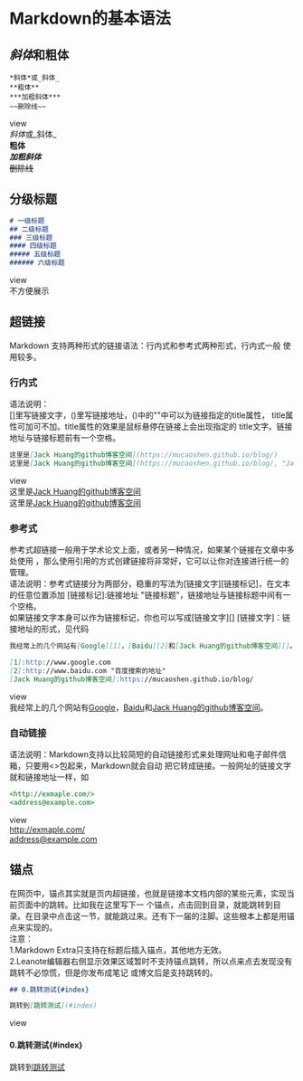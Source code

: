 # **Markdown的基本语法**
## **_斜体_**和**粗体**
```
*斜体*或_斜体_  
**粗体**
***加粗斜体***
~~删除线~~
```  
view  
*斜体*或_斜体_    
**粗体**  
***加粗斜体***  
~~删除线~~
## 分级标题
```markdown
# 一级标题
## 二级标题
### 三级标题
#### 四级标题
##### 五级标题
###### 六级标题

```
view  
不方便展示
## 超链接
Markdown 支持两种形式的链接语法：行内式和参考式两种形式，行内式一般
使用较多。
### 行内式
语法说明：  
[]里写链接文字，()里写链接地址，()中的""中可以为链接指定的title属性，
title属性可加可不加。title属性的效果是鼠标悬停在链接上会出现指定的
title文字。链接地址与链接标题前有一个空格。
```markdown
这里是[Jack Huang的github博客空间](https://mucaoshen.github.io/blog/)  
这里是[Jack Huang的github博客空间](https://mucaoshen.github.io/blog/, "Jack Huang的博客空间")
```
view  
这里是[Jack Huang的github博客空间](https://mucaoshen.github.io/blog/)  
这里是[Jack Huang的github博客空间](https://mucaoshen.github.io/blog/, "Jack Huang的博客空间")
### 参考式
参考式超链接一般用于学术论文上面，或者另一种情况，如果某个链接在文章中多处使用
，那么使用引用的方式创建链接将非常好，它可以让你对连接进行统一的管理。   
语法说明：参考式链接分为两部分，稳重的写法为[链接文字][链接标记]，在文本的任意位置添加
[链接标记]:链接地址 "链接标题"，链接地址与链接标题中间有一个空格。  
如果链接文字本身可以作为链接标记，你也可以写成[链接文字][] [链接文字]：链接地址的形式，见代码
```markdown
我经常上的几个网站有[Google][1]，[Baidu][2]和[Jack Huang的github博客空间][]。

[1]:http://www.google.com
[2]:http://www.baidu.com "百度搜索的地址"
[Jack Huang的github博客空间]:https://mucaoshen.github.io/blog/
```
view  
我经常上的几个网站有[Google][1]，[Baidu][2]和[Jack Huang的github博客空间][]。

[1]:http://www.google.com
[2]:http://www.baidu.com "百度搜索的地址"
[Jack Huang的github博客空间]:https://mucaoshen.github.io/blog/
### 自动链接
语法说明：Markdown支持以比较简短的自动链接形式来处理网址和电子邮件信箱，只要用<>包起来，Markdown就会自动
把它转成链接。一般网址的链接文字就和链接地址一样，如
```markdown
<http://exmaple.com/>
<address@example.com>
```
view  
<http://exmaple.com/>  
<address@example.com>
## 锚点
在网页中，锚点其实就是页内超链接，也就是链接本文档内部的某些元素，实现当前页面中的跳转。比如我在这里写下一
个锚点，点击回到目录，就能跳转到目录。在目录中点击这一节，就能跳过来。还有下一届的注脚。这些根本上都是用锚
点来实现的。  
注意：  
    1.Markdown Extra只支持在标题后插入锚点，其他地方无效。  
    2.Leanote编辑器右侧显示效果区域暂时不支持锚点跳转，所以点来点去发现没有跳转不必惊慌，但是你发布成笔记
      或博文后是支持跳转的。
      
```markdown
## 0.跳转测试{#index}

跳转到[跳转测试](#index)
```
view  
#### 0.跳转测试{#index}

跳转到[跳转测试](#index)